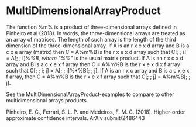 # MultiDimensionalArrayProduct

The function %m% is a product of three-dimensional arrays defined in Pinheiro et al (2018).
In words, the three-dimensional arrays are treated as an array of matrices. 
The length of such array is the length of the third dimension of the three-dimensional array.
If A is an r x c x d array and B is a c x e array (matrix) then C = A%m%B is the r x e x d array such
that C[; ; i] = A[; ; i]%*%B, where "%*%" is the usual matrix product. 
If A is an r x c x d array and B is a c x e x f array then C = A%m%B is the r x e x d x f array such 
that C[; ; i; j] = A[; ; i]%*%B[; ; j].
If A is an r x c array and B is a c x e x f array, then C = A%m%B is the r x e x f array such
that C[; ; j] = A%m%B[; ; j].

See the MultiDimensionalArrayProduct-examples to compare to other multidimensional arrays products.

Pinheiro, E. C., Ferrari, S. L. P. and Medeiros, F. M. C. (2018). Higher-order approximate confidence intervals.
ArXiv submit/2486443
